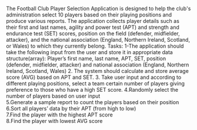 
The Football Club Player Selection Application is designed to help the club's administration select 10 players based on their playing positions and produce various reports. The application collects player details such as their first and last names, agility and power test (APT) and strength and endurance test (SET) scores, position on the field (defender, midfielder, attacker), and the national association (England, Northern Ireland, Scotland, or Wales) to which they currently belong.
Tasks:
1-The application should take the following input from the user and store it in appropriate data structure(array): Player’s first name, last name, APT, SET, position (defender, midfielder, attacker) and national association (England, Northern Ireland, Scotland, Wales) 
2. The system should calculate and store average score (AVG) based on APT and SET. 
3. Take user input and according to different playing positions, select a team certain number of  players giving preference to those who have a high SET score.
4.Randomly select the number of players based on user input                                                               
5.Generate a sample report to count the players based on their position                     
6.Sort all players’ data by their APT (from high to low)                                                                              
7.Find the player with the highest APT score                                                                                              
8.Find the player with lowest AVG score 
